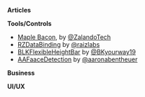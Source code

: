 **Articles**

**Tools/Controls**

* [Maple Bacon](https://github.com/zalando/MapleBacon), by [@ZalandoTech](https://twitter.com/ZalandoTech)
* [RZDataBinding](https://github.com/Raizlabs/RZDataBinding) by [@raizlabs](https://twitter.com/raizlabs)
* [BLKFlexibleHeightBar](https://github.com/bryankeller/BLKFlexibleHeightBar) by [@BKyourway19](https://twitter.com/BKyourway19)
* [AAFaaceDetection](https://github.com/aaronabentheuer/AAFaceDetection) by [@aaronabentheuer](https://twitter.com/aaronabentheuer)

**Business**

**UI/UX**
